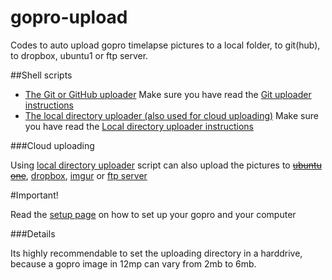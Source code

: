 gopro-upload
============

Codes to auto upload gopro timelapse pictures to a local folder, to git(hub), to dropbox, ubuntu1 or ftp server.

##Shell scripts

* [The Git or GitHub uploader](uploader-git.sh) Make sure you have read the [Git uploader instructions](uploader-git.md)
* [The local directory uploader (also used for cloud uploading)](uploader-local.sh) Make sure you have read the [Local directory uploader instructions](uploader-local.md)

###Cloud uploading

Using [local directory uploader](uploader-local.sh) script can also upload the pictures to ~~[ubuntu one](ubuntu1.md)~~, [dropbox](dropbox.md), [imgur](imgur.md) or [ftp server](ftp.md)

#Important!

Read the [setup page](setup.md) on how to set up your gopro and your computer

###Details

Its highly recommendable to set the uploading directory in a harddrive, because a gopro image in 12mp can vary from 2mb to 6mb.
